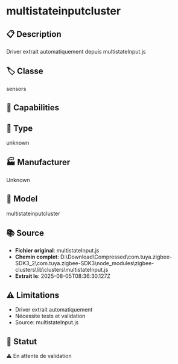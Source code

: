 # multistateinputcluster

## 📋 Description
Driver extrait automatiquement depuis multistateInput.js

## 🏷️ Classe
sensors

## 🔧 Capabilities


## 📡 Type
unknown

## 🏭 Manufacturer
Unknown

## 📱 Model
multistateinputcluster

## 📚 Source
- **Fichier original**: multistateInput.js
- **Chemin complet**: D:\Download\Compressed\com.tuya.zigbee-SDK3_2\com.tuya.zigbee-SDK3\node_modules\zigbee-clusters\lib\clusters\multistateInput.js
- **Extrait le**: 2025-08-05T08:36:30.127Z

## ⚠️ Limitations
- Driver extrait automatiquement
- Nécessite tests et validation
- Source: multistateInput.js

## 🚀 Statut
⚠️ En attente de validation
